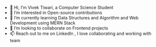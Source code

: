- 👋 Hi, I’m Vivek Tiwari, a Computer Science Student
- 👀 I’m interested in Open-source contributions
- 🌱 I’m currently learning Data Structures and Algorithm and Web Development using MERN Stack
- 💞️ I’m looking to collaborate on Frontend projects
- 📫 Reach out to me on LinkedIn , I love collaborating and working with team   

<!---
VivekTiwari-1/VivekTiwari-1 is a ✨ special ✨ repository because its `README.md` (this file) appears on your GitHub profile.
You can click the Preview link to take a look at your changes.
--->
